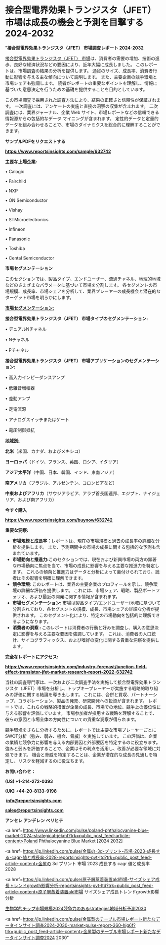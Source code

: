 # 接合型電界効果トランジスタ（JFET）市場は成長の機会と予測を目撃する2024-2032

"<strong>接合型電界効果トランジスタ（JFET） 市場調査レポート 2024-2032</strong>

<a href=https://www.reportsinsights.com/sample/632742>接合型電界効果トランジスタ（JFET） 市場</a>は、消費者の需要の増加、技術の進歩、良好な経済状況などの要因により、近年大幅に成長しました。 このレポートは、市場調査の結果の分析を提供します。 通貨のサイズ、成長率、消費者行動に影響を与える主な傾向について説明します。 また、主要企業の競争環境と市場シェアも強調します。 読者がレポートの重要なポイントを理解し、情報に基づいた意思決定を行うための基礎を提供することを目的としています。

この市場調査で採用された調査方法により、結果の正確さと信頼性が保証されます。 一次調査には、アンケートの実施と直接の洞察の収集が含まれます。 二次調査には、業界ジャーナル、企業 Web サイト、市場レポートなどの信頼できる情報源からの包括的なデータ マイニングが含まれます。 定性的データと定量的データを組み合わせることで、市場のダイナミクスを総合的に理解することができます。

<strong><b>サンプルPDFをリクエストする</b></strong>

<a href=https://www.reportsinsights.com/sample/632742><strong><u>https://www.reportsinsights.com/sample/632742</u></strong></a>

<strong>主要な上場企業:</strong>

• Calogic

• Fairchild

• NXP

• ON Semiconductor

• Vishay

• STMicroelectronics

• Infineon

• Panasonic

• Toshiba

• Cental Semiconductor

<strong>市場セグメンテーション</strong>

このセクションでは、製品タイプ、エンドユーザー、流通チャネル、地理的地域などのさまざまなパラメータに基づいて市場を分割します。 各セグメントの市場規模、成長率、市場シェアを分析して、業界プレーヤーの成長機会と潜在的なターゲット市場を明らかにします。

<strong><u>市場セグメンテーション</u></strong><strong><u>:</u></strong>

<strong>接合型電界効果トランジスタ（JFET） 市場タイプのセグメンテーション:</strong>

• デュアルNチャネル

• Nチャネル

• Pチャネル

<strong>接合型電界効果トランジスタ（JFET） 市場アプリケーションのセグメンテーション:</strong>

• 高入力インピーダンスアンプ

• 低雑音増幅器

• 差動アンプ

• 定電流源

• アナログスイッチまたはゲート

• 電圧制御抵抗

<strong><u>地域別</u></strong><strong><u>:</u></strong>

<strong>北米</strong>（米国、カナダ、およびメキシコ）

<strong>ヨーロッパ</strong>（ドイツ、フランス、英国、ロシア、イタリア）

<strong>アジア太平洋</strong>（中国、日本、韓国、インド、東南アジア）

<strong>南アメリカ</strong>（ブラジル、アルゼンチン、コロンビアなど）

<strong>中東およびアフリカ</strong>（サウジアラビア、アラブ首長国連邦、エジプト、ナイジェリア、および南アフリカ）

<strong>今すぐ購入</strong>

<a href=https://www.reportsinsights.com/buynow/632742><strong><u>https://www.reportsinsights.com/buynow/632742</u></strong></a>

<strong>重要な洞察:</strong>
<ul>
  <li><strong>市場規模と成長率：</strong>レポートは、現在の市場規模と過去の成長率の詳細な分析を提供します。 また、予測期間中の市場の成長に関する包括的な予測も含まれています。</li>
  <li><strong>市場動向と推進力:</strong>このセクションでは、現在および新興市場の両方の顕著な市場動向に焦点を当て、市場の成長に影響を与える主要な推進力を特定します。 これらの傾向と推進力はデータと分析によって裏付けられており、読者はその影響を明確に理解できます。</li>
  <li><strong>競争環境</strong>: このレポートは、業界の主要企業のプロフィールを示し、競争環境の詳細な評価を提供します。 これには、市場シェア、戦略、製品ポートフォリオ、および最近の開発に関する情報が含まれます。</li>
  <li><strong>市場セグメンテーション: </strong>市場は製品タイプ/エンドユーザー/地域に基づいて分割されており、各セグメントの規模、成長、市場シェアの詳細な分析が提供されます。 このセグメント化により、特定の市場動向を包括的に理解できるようになります。</li>
  <li><strong>消費者の洞察 : </strong>このレポートは消費者の行動と好みを調査し、購入の意思決定に影響を与える主要な要因を強調しています。 これは、消費者の人口統計、サイコグラフィックス、および嗜好の変化に関する貴重な洞察を提供します。</li>
</ul>
<strong>完全なレポートにアクセス:</strong>

<a href=https://www.reportsinsights.com/industry-forecast/junction-field-effect-transistor-jfet-market-research-report-2022-632742><strong><u><b>https://www.reportsinsights.com/industry-forecast/junction-field-effect-transistor-jfet-market-research-report-2022-632742</b></u></strong></a>

当社の調査専門家は、一次および二次調査手法を実施して接合型電界効果トランジスタ（JFET）市場を分析し、トップキープレーヤーが実施する戦略的取り組みの評価に関する結論を導き出します。 これには、合併と買収、パートナーシップ、コラボレーション、製品の発売、研究開発への投資が含まれます。 レポートでは、これらの戦略的措置が企業の成長、市場での地位、競争上の優位性に与える影響を評価しています。 市場参加者が採用する戦略を理解することで、彼らの意図と市場全体の方向性についての貴重な洞察が得られます。

競争環境をさらに分析するために、レポートでは主要な市場プレーヤーごとにSWOT分析（強み、弱み、機会、脅威）を実施しています。 この評価は、企業の業績と競争力に影響を与える内部要因と外部要因を特定するのに役立ちます。 強みと弱みを評価することで、企業はその利点を活用し、改善が必要な領域に対処できます。 機会と脅威を特定することは、企業が潜在的な成長の見通しを特定し、リスクを軽減するのに役立ちます。

<strong>お問い合わせ：</strong>

<strong>(US) +1-214-272-0393</strong>

<strong>(UK) +44-20-8133-9198</strong>

<strong> </strong><a href=info@reportsinsights.com><strong><u>info@reportsinsights.com</u></strong></a>

<a href=sales@reportsinsights.com><strong><u>sales@reportsinsights.com</u></strong></a>

<strong>アンセレ アンデレン ベリヒテ</strong>

<a href=https://www.linkedin.com/pulse/poland-phthalocyanine-blue-market-2024-strategical-jekmf?trk=public_post_feed-article-content>Poland Phthalocyanine Blue Market [2024 2032]</a>

<a href=https://jp.linkedin.com/pulse/金属の-3d-プリント-市場-2023-成長する-cagr-値と成長率-2028-reportsinsights-pvt-ltd?trk=public_post_feed-article-content>金属の 3d プリント 市場 2023 成長する cagr 値と成長率 2028</a>

<a href=https://jp.linkedin.com/pulse/原子層蒸着装置ald市場-サイズシェア成長トレンドgrowth影響分析-reportsinsights-pvt-ltd?trk=public_post_feed-article-content>原子層蒸着装置ald市場 サイズシェア成長トレンドgrowth影響分析</a>

<a href=https://www.linkedin.com/pulse/生物学的チップ市場規模2024競争力のあるstrategies地域分析予測2030-healthscope-news-245-zxlpf/>生物学的チップ市場規模2024競争力のあるstrategies地域分析予測2030</a>

<a href=https://jp.linkedin.com/pulse/金属製のテーブル市場レポート新たなデータインサイト調査2024-2030-market-pulse-report-360-hjg6f?trk=public_post_feed-article-content>金属製のテーブル市場レポート新たなデータインサイト調査2024 2030</a>"
